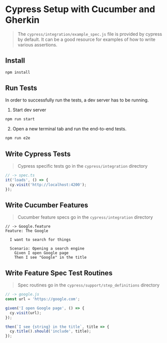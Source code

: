 # Cypress Setup with Cucumber and Gherkin

> The `cypress/integration/example_spec.js` file is provided by cypress by default. It can be a good resource for examples of how to write various assertions.

## Install

```bash
npm install
```

## Run Tests

In order to successfully run the tests, a dev server has to be running.

1. Start dev server

```bash
npm run start
```

2. Open a new terminal tab and run the end-to-end tests.

```bash
npm run e2e
```

## Write Cypress Tests

> Cypress specific tests go in the `cypress/integration` directory

```javascript
// -> spec.ts
it('loads', () => {
  cy.visit('http://localhost:4200');
});
```

## Write Cucumber Features

> Cucumber feature specs go in the `cypress/integration` directory

```gherkin
// -> Google.feature
Feature: The Google

  I want to search for things

  Scenario: Opening a search engine
    Given I open Google page
    Then I see "Google" in the title
```

## Write Feature Spec Test Routines

> Spec routines go in the `cypress/support/step_definitions` directory

```javascript
// -> google.js
const url = 'https://google.com';

given('I open Google page', () => {
  cy.visit(url);
});

then(`I see {string} in the title`, title => {
  cy.title().should('include', title);
});
```


